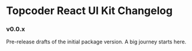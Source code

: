 # Topcoder React UI Kit Changelog

### v0.0.x
Pre-release drafts of the initial package version. A big journey starts here.
